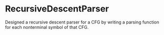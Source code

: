 # RecursiveDescentParser
Designed a recursive descent parser for a CFG by writing a parsing function for each nonterminal symbol of that CFG.
